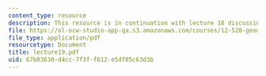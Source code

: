 ```yaml
---
content_type: resource
description: This resource is in continuation with lecture 18 discussing plates.
file: https://ol-ocw-studio-app-qa.s3.amazonaws.com/courses/12-520-geodynamics-fall-2006/67b03630d4cc7f3ff612e5df85c63d3b_lecture19.pdf
file_type: application/pdf
resourcetype: Document
title: lecture19.pdf
uid: 67b03630-d4cc-7f3f-f612-e5df85c63d3b
---
```

